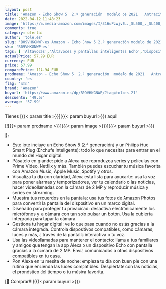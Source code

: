 ```yaml
---
layout: post
title: 'Amazon - Echo Show 5  2.ª generación  modelo de 2021   Antracita + Philips Hue Smart Plug  Enchufe Inteligente   compatible con Alexa - Kit de inicio de Hogar digital'
date: 2022-04-12 11:48:23
image: 'https://m.media-amazon.com/images/I/316uPzwjvlL._SL500_._SL400_.jpg'
comments: true
category: ofertas
author: 'tole.es'
slug: 'B09VHKGNWP-es Amazon - Echo Show 5 2.ª generación modelo de 2021...'
sku: 'B09VHKGNWP-es'
tags: [ 'Altavoces','Altavoces y pantallas inteligentes Echo','Dispositivos Amazon','Dispositivos Amazon y Accesorios','Electrónica','Equipos de audio y Hi-Fi','Iluminación','Iluminación de interior','Iluminación decorativa y para usos específicos de interior','Pantallas inteligentes','Paquetes de dispositivos','alexa','amazon','enchufe','hue','inteligente','philips', ]
actualPrice: 57.99 EUR
currency: EUR
price: 57.99
comparePrice: 114.94 EUR
prodname: 'Amazon - Echo Show 5  2.ª generación  modelo de 2021   Antracita + Philips Hue Smart Plug  Enchufe Inteligente   compatible con Alexa - Kit de inicio de Hogar digital'
country: 'es'
flag: '🇪🇸'
brand: 'Amazon'
buyurl: 'https://www.amazon.es/dp/B09VHKGNWP/?tag=tolees-21'
descuento: '49.55'
average: '57.99'
---
```


Tienes [{{< param title >}}]({{< param buyurl >}}) aqui!

[![{{< param prodname >}}]({{< param image >}})]({{< param buyurl >}})

🔎:

- Este lote incluye un Echo Show 5 (2.ª generación) y un Philips Hue Smart Plug (Enchufe Inteligente): todo lo que necesitas para entrar en el mundo del Hogar digital.
- Pásatelo en grande: pide a Alexa que reproduzca series y películas con Prime Video, Netflix y más. También puedes escuchar tu música favorita con Amazon Music, Apple Music, Spotify y otros.
- Visualiza tu día con claridad, Alexa está lista para ayudarte: usa la voz para poner alarmas y temporizadores, ver tu calendario o las noticias, hacer videollamadas con la cámara de 2 MP y reproducir música y series en streaming.
- Muestra tus recuerdos en la pantalla: usa tus fotos de Amazon Photos para convertir la pantalla del dispositivo en un marco digital.
- Diseñado para proteger tu privacidad: desactiva electrónicamente los micrófonos y la cámara con tan solo pulsar un botón. Usa la cubierta integrada para tapar la cámara.
- Gestiona tu hogar digital: ve lo que pasa cuando no estás gracias a la cámara integrada. Controla dispositivos compatibles, como cámaras, luces y más, a través de la pantalla interactiva o tu voz.
- Usa las videollamadas para mantener el contacto: llama a tus familiares y amigos que tengan la app Alexa o un dispositivo Echo con pantalla gracias a la cámara de 2 MP. Envía comunicados a otros dispositivos compatibles en tu casa.
- Pon Alexa en tu mesita de noche: empieza tu día con buen pie con una rutina que encienda las luces compatibles. Despiértate con las noticias, el pronóstico del tiempo o tu música favorita.

[🛒 Comprar!!!]({{< param buyurl >}})
